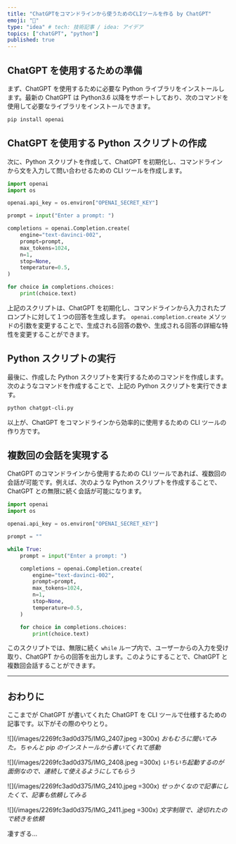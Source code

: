 ```yaml
---
title: "ChatGPTをコマンドラインから使うためのCLIツールを作る by ChatGPT"
emoji: "💬"
type: "idea" # tech: 技術記事 / idea: アイデア
topics: ["chatGPT", "python"]
published: true
---
```


## ChatGPT を使用するための準備

まず、ChatGPT を使用するために必要な Python ライブラリをインストールします。最新の ChatGPT は Python3.6 以降をサポートしており、次のコマンドを使用して必要なライブラリをインストールできます。

```bash
pip install openai
```

## ChatGPT を使用する Python スクリプトの作成

次に、Python スクリプトを作成して、ChatGPT を初期化し、コマンドラインから文を入力して問い合わせるための CLI ツールを作成します。

```python
import openai
import os

openai.api_key = os.environ["OPENAI_SECRET_KEY"]

prompt = input("Enter a prompt: ")

completions = openai.Completion.create(
    engine="text-davinci-002",
    prompt=prompt,
    max_tokens=1024,
    n=1,
    stop=None,
    temperature=0.5,
)

for choice in completions.choices:
    print(choice.text)
```

上記のスクリプトは、ChatGPT を初期化し、コマンドラインから入力されたプロンプトに対して１つの回答を生成します。
`openai.completion.create` メソッドの引数を変更することで、生成される回答の数や、生成される回答の詳細な特性を変更することができます。

## Python スクリプトの実行

最後に、作成した Python スクリプトを実行するためのコマンドを作成します。次のようなコマンドを作成することで、上記の Python スクリプトを実行できます。

```bash
python chatgpt-cli.py
```

以上が、ChatGPT をコマンドラインから効率的に使用するための CLI ツールの作り方です。

## 複数回の会話を実現する

ChatGPT のコマンドラインから使用するための CLI ツールであれば、複数回の会話が可能です。例えば、次のような Python スクリプトを作成することで、ChatGPT との無限に続く会話が可能になります。

```python
import openai
import os

openai.api_key = os.environ["OPENAI_SECRET_KEY"]

prompt = ""

while True:
    prompt = input("Enter a prompt: ")

    completions = openai.Completion.create(
        engine="text-davinci-002",
        prompt=prompt,
        max_tokens=1024,
        n=1,
        stop=None,
        temperature=0.5,
    )

    for choice in completions.choices:
        print(choice.text)
```

このスクリプトでは、無限に続く `while` ループ内で、ユーザーからの入力を受け取り、ChatGPT からの回答を出力します。このようにすることで、ChatGPT と複数回会話することができます。

---

## おわりに

ここまでが ChatGPT が書いてくれた ChatGPT を CLI ツールで仕様するための記事です。以下がその際のやりとり。

![](/images/2269fc3ad0d375/IMG_2407.jpeg =300x)
_おもむろに聞いてみた。ちゃんと pip のインストールから書いてくれて感動_

![](/images/2269fc3ad0d375/IMG_2408.jpeg =300x)
_いちいち起動するのが面倒なので、連続して使えるようにしてもらう_

![](/images/2269fc3ad0d375/IMG_2410.jpeg =300x)
_せっかくなので記事にしたくて、記事も依頼してみる_

![](/images/2269fc3ad0d375/IMG_2411.jpeg =300x)
_文字制限で、途切れたので続きを依頼_

凄すぎる...
